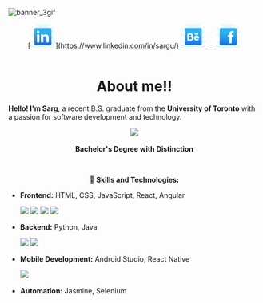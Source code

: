 ![banner_3gif](https://github.com/user-attachments/assets/bd9b0358-5406-4111-b104-f2854f24e246)

<div align="center">
  <a href=”https://www.linkedin.com/in/sargu/">
    [<img src="https://github.com/Sargunan1213/Sargunan1213/blob/main/assests/linkedin.svg" width="50">](https://www.linkedin.com/in/sargu/)
  </a>
  <a href=”https://www.behance.net/sargusargu">
    <img src="https://github.com/Sargunan1213/Sargunan1213/blob/main/assests/behance.svg" width="50"/>
    &nbsp&nbsp&nbsp
  </a>
  <a href="https://www.facebook.com/sargu.sargu/">
    <img src="https://github.com/Sargunan1213/Sargunan1213/blob/main/assests/facebook.svg" width="50"/>
  </a>
</div>
<br/>
<h1 align="center">About me!!</h1>

**Hello! I'm Sarg**, a recent B.S. graduate from the **University of Toronto** with a passion for software development and technology.

<div align="center">
  <img  src="https://readme-components.vercel.app/api?component=experience&company=UniversityOfToronto&textfill=B16D56&fill=EBDDC3"></img>
  <p><strong>Bachelor's Degree with Distinction</strong></p>
</div>
<br/>
<div align="center">
  
  🦉 **Skills and Technologies:**
</div>
  
- **Frontend:** HTML, CSS, JavaScript, React, Angular
    <div>
     <img  src="https://readme-components.vercel.app/api?component=logo&fill=EBDDC3&logo=CSS3&svgfill=2F2323&textfill=B16D56">  
     <img  src="https://readme-components.vercel.app/api?component=logo&fill=EBDDC3&logo=javascript&svgfill=2F2323&textfill=B16D56">  
     <img  src="https://readme-components.vercel.app/api?component=logo&fill=EBDDC3&logo=angular&svgfill=2F2323&textfill=B16D56">  
     <img  src="https://readme-components.vercel.app/api?component=logo&fill=EBDDC3&animation=spin&logo=react&svgfill=2F2323&textfill=B16D56">  
  </div>
      
- **Backend:** Python, Java
   <div>
     <img  src="https://readme-components.vercel.app/api?component=logo&animation=spin&fill=EBDDC3&logo=python&svgfill=2F2323&textfill=B16D56">  
     <img  src="https://readme-components.vercel.app/api?component=logo&fill=EBDDC3&logo=Java&svgfill=2F2323&textfill=B16D56">  
  </div>
- **Mobile Development:** Android Studio, React Native
  <div>
     <img  src="https://readme-components.vercel.app/api?component=logo&fill=EBDDC3&logo=AndroidStudio&svgfill=2F2323&textfill=B16D56">
  </div>
- **Automation:** Jasmine, Selenium




</p>
